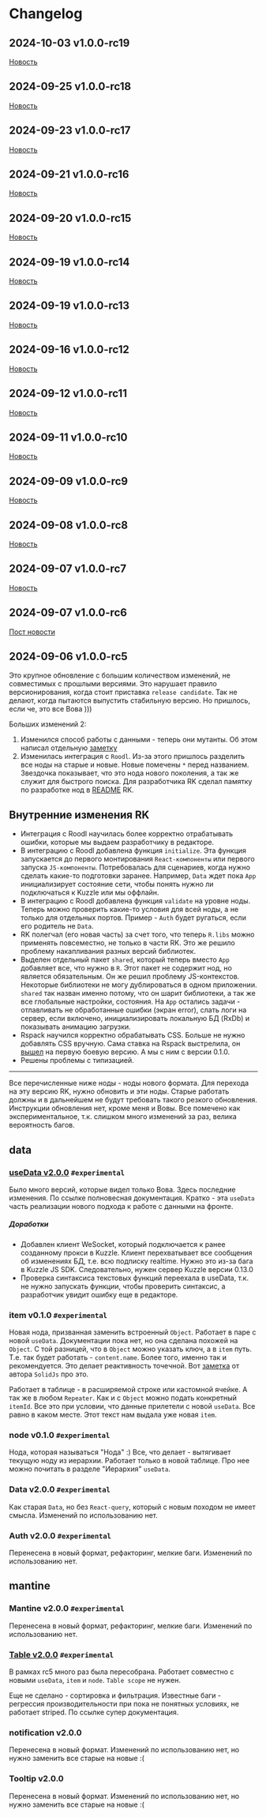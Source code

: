 # Changelog

## 2024-10-03 v1.0.0-rc19

[Новость](https://docs.rolder.app/#/newspost/5_4yLZIBFk35karO_iBR)

## 2024-09-25 v1.0.0-rc18

[Новость](https://docs.rolder.app/#/newspost/mf5OJ5IBFk35karO_SAx)

## 2024-09-23 v1.0.0-rc17

[Новость](https://docs.rolder.app/#/newspost/kv4qE5IBFk35karOxiDO)

## 2024-09-21 v1.0.0-rc16

[Новость](https://docs.rolder.app/#/newspost/jv6pDZIBFk35karORyCl)

## 2024-09-20 v1.0.0-rc15

[Новость](https://docs.rolder.app/#/newspost/lf5-HpIBFk35karOdSAI)

## 2024-09-19 v1.0.0-rc14

[Новость](https://docs.rolder.app/#/newspost/g_62CZIBFk35karOKiC0)

## 2024-09-19 v1.0.0-rc13

[Новость](https://docs.rolder.app/#/newspost/cv5t-pEBFk35karOmSBA)

## 2024-09-16 v1.0.0-rc12

[Новость](https://docs.rolder.app/#/newspost/KE185ZEBRMzscJjwMRu-)

## 2024-09-12 v1.0.0-rc11

[Новость](https://docs.rolder.app/#/newspost/J03G4JEBRMzscJjw_xss)

## 2024-09-11 v1.0.0-rc10

[Новость](https://docs.rolder.app/#/newspost/JE3z1JEBRMzscJjwFhuC)

## 2024-09-09 v1.0.0-rc9

[Новость](https://docs.rolder.app/#/newspost/I0230ZEBRMzscJjwohut)

## 2024-09-08 v1.0.0-rc8

[Новость](https://docs.rolder.app/#/newspost/Hk1JzJEBRMzscJjw7htx)

## 2024-09-07 v1.0.0-rc7

[Новость](https://docs.rolder.app/#/newspost/G01wy5EBRMzscJjw0xtF)

## 2024-09-07 v1.0.0-rc6

[Пост новости](https://docs.rolder.app/?debug=2#/newspost/D002xZEBRMzscJjw1xvQ)

## 2024-09-06 v1.0.0-rc5

Это крупное обновление с большим количеством изменений, не совместимых с прошлыми версиями. Это нарушает правило версионирования, когда стоит приставка `release candidate`. Так не делают, когда пытаются выпустить стабильную версию. Но пришлось, если че, это все Вова )))

Больших изменений 2:

1. Изменился способ работы с данными - теперь они мутанты. Об этом написал отдельную [заметку](https://docs.rolder.app/#/DataConcept)
2. Изменилась интеграция с `Roodl`. Из-за этого пришлось разделить все ноды на старые и новые. Новые помечены `*` перед названием. Звездочка показывает, что это нода нового поколения, а так же служит для быстрого поиска. Для разработчика RK сделал памятку по разработке нод в [README](https://github.com/rolderdev/rolder-kit/blob/main/README.md) RK.

## Внутренние изменения RK

- Интеграция с Roodl научилась более корректно отрабатывать ошибки, которые мы выдаем разработчику в редакторе.
- В интеграцию с Roodl добавлена функция `initialize`. Эта функция запускается до первого монтирования `React-компоненты` или первого запуска `JS-компоненты`. Потребовалась для сценариев, когда нужно сделать какие-то подготовки заранее. Например, `Data` ждет пока `App` инициализирует состояние сети, чтобы понять нужно ли подключаться к Kuzzle или мы оффлайн.
- В интеграцию с Roodl добавлена функция `validate` на уровне ноды. Теперь можно проверить какие-то условия для всей ноды, а не только для отдельных портов. Пример - `Auth` будет ругаться, если его родитель не `Data`.
- RK полегчал (его новая часть) за счет того, что теперь `R.libs` можно применять повсеместно, не только в части RK. Это же решило проблему накапливания разных версий библиотек.
- Выделен отдельный пакет `shared`, который теперь вместо `App` добавляет все, что нужно в `R`. Этот пакет не содержит нод, но является обязательным. Он же решил проблему JS-контекстов. Некоторые библиотеки не могу дублироваться в одном приложении. `shared` так назван именно потому, что он шарит библиотеки, а так же все глобальные настройки, состояния. На `App` остались задачи - отлавливать не обработанные ошибки (экран error), слать логи на сервер, если включено, инициализировать локальную БД (RxDb) и показывать анимацию загрузки.
- Rspack научился корректно обрабатывать CSS. Больше не нужно добавлять CSS вручную. Сама ставка на Rspack выстрелила, он [вышел](https://rspack.dev/blog/announcing-1-0) на первую боевую версию. А мы с ним с версии 0.1.0.
- Решены проблемы с типизацией.

---

Все перечисленные ниже ноды - ноды нового формата. Для перехода на эту версию RK, нужно обновить и эти ноды. Старые работать должны и в дальнейшем не будут требовать такого резкого обновления. Инструкции обновления нет, кроме меня и Вовы. Все помечено как экспериментальное, т.к. слишком много изменений за раз, велика вероятность багов.

## data

### [useData v2.0.0](https://docs.rolder.app/#/useData) `#experimental`

Было много версий, которые видел только Вова. Здесь последние изменения. По ссылке полновесная документация. Кратко - эта `useData` часть реализации нового подхода к работе с данными на фронте.

##### Доработки

- Добавлен клиент WeSocket, который подключается к ранее созданному прокси в Kuzzle. Клиент перехватывает все сообщения об изменениях БД, т.е. всю подписку realtime. Нужно это из-за бага в Kuzzle JS SDK. Следовательно, нужен сервер Kuzzle версии 0.13.0
- Проверка синтаксиса текстовых функций переехала в useData, т.к. не нужно запускать функции, чтобы проверить синтаксис, а разработчик увидит ошибку еще в редакторе.

### item v0.1.0 `#experimental`

Новая нода, призванная заменить встроенный `Object`. Работает в паре с новой `useData`. Документации пока нет, но она сделана похожей на `Object`. С той разницей, что в `Object` можно указать ключ, а в `item` путь. Т.е. так будет работать - `content.name`. Более того, именно так и рекомендуется. Это делает реактивность точечной. Вот [заметка](https://dev.to/ryansolid/a-hands-on-introduction-to-fine-grained-reactivity-3ndf) от автора `SolidJs` про это.

Работает в таблице - в расширяемой строке или кастомной ячейке. А так же в любом `Repeater`. Как и с `Object` можно подать конкретный `itemId`. Все это при условии, что данные прилетели с новой `useData`. Все равно в каком месте. Этот текст нам выдала уже новая `item`.

### node v0.1.0 `#experimental`

Нода, которая называться "Нода" :) Все, что делает - вытягивает текущую ноду из иерархии. Работает только в новой таблице. Про нее можно почитать в разделе "Иерархия" `useData`.

### Data v2.0.0 `#experimental`

Как старая `Data`, но без `React-query`, который с новым походом не имеет смысла. Изменений по использованию нет.

### Auth v2.0.0 `#experimental`

Перенесена в новый формат, рефакторинг, мелкие баги. Изменений по использованию нет.

## mantine

### Mantine v2.0.0 `#experimental`

Перенесена в новый формат, рефакторинг, мелкие баги. Изменений по использованию нет.

### [Table v2.0.0](https://docs.rolder.app/#/table) `#experimental`

В рамках rc5 много раз была пересобрана. Работает совместно с новыми `useData`, `item` и `node`. `Table scope` не нужен.

Еще не сделано - сортировка и фильтрация.
Известные баги - регрессия производительности при пока не понятных условиях, не работает striped.
По ссылке супер документация.

### notification v2.0.0

Перенесена в новый формат. Изменений по использованию нет, но нужно заменить все старые на новые :(

### Tooltip v2.0.0

Перенесена в новый формат. Изменений по использованию нет, но нужно заменить все старые на новые :(
